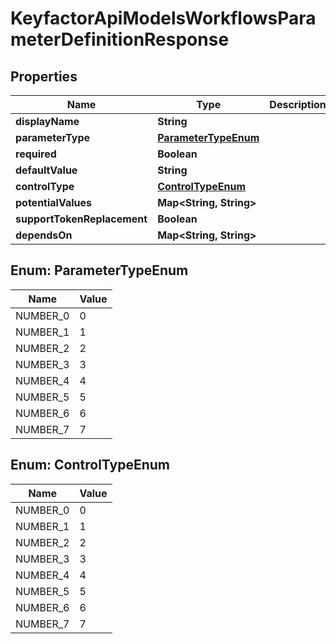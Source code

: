 

# KeyfactorApiModelsWorkflowsParameterDefinitionResponse


## Properties

| Name | Type | Description | Notes |
|------------ | ------------- | ------------- | -------------|
|**displayName** | **String** |  |  [optional] |
|**parameterType** | [**ParameterTypeEnum**](#ParameterTypeEnum) |  |  [optional] |
|**required** | **Boolean** |  |  [optional] |
|**defaultValue** | **String** |  |  [optional] |
|**controlType** | [**ControlTypeEnum**](#ControlTypeEnum) |  |  [optional] |
|**potentialValues** | **Map&lt;String, String&gt;** |  |  [optional] |
|**supportTokenReplacement** | **Boolean** |  |  [optional] |
|**dependsOn** | **Map&lt;String, String&gt;** |  |  [optional] |



## Enum: ParameterTypeEnum

| Name | Value |
|---- | -----|
| NUMBER_0 | 0 |
| NUMBER_1 | 1 |
| NUMBER_2 | 2 |
| NUMBER_3 | 3 |
| NUMBER_4 | 4 |
| NUMBER_5 | 5 |
| NUMBER_6 | 6 |
| NUMBER_7 | 7 |



## Enum: ControlTypeEnum

| Name | Value |
|---- | -----|
| NUMBER_0 | 0 |
| NUMBER_1 | 1 |
| NUMBER_2 | 2 |
| NUMBER_3 | 3 |
| NUMBER_4 | 4 |
| NUMBER_5 | 5 |
| NUMBER_6 | 6 |
| NUMBER_7 | 7 |



